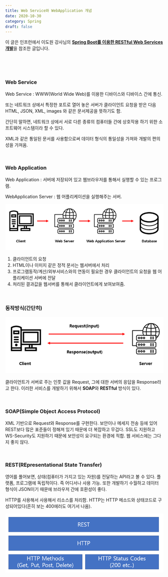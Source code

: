 ```yaml
---
title: Web Service와 WebApplication 개념
date: 2020-10-30
category: Spring
draft: false
---
```


이 글은 인프런에서 이도원 강사님의 [**Spring Boot를 이용한 RESTful Web Services 개발**](https://www.inflearn.com/course/spring-boot-restful-web-services/news)을 참조한 글입니다.

<br/>

<br/>

<br/>

### Web Service

Web Service : WWW(World Wide Web)를 이용한 디바이스와 디바이스 간에 통신.

또는 네트워크 상에서 특정한 포트로 열어 놓은 서버가 클라이언트 요청을 받은 다음 HTML, JSON, XML, images 와 같은 문서제공을 뜻하기도 함.

간단히 말하면, 네트워크 상에서 서로 다른 종류의 컴퓨터들 간에 상호작용 하기 위한 소프트웨어 시스템이라 할 수 있다.

XML과 같은 통일된 문서를 사용함으로써 데이터 형식의 통일성을 가져와 개발의 편의성을 가져옴.

<br/>

### Web Application

Web Application : 서버에 저장되어 있고 웹브라우저를 통해서 실행할 수 있는 프로그램.

WebApplication Server : 웹 어플리케이션을 실행해주는 서버.

![image-20201123201004432](Spring1.assets/image-20201123201004432.png)

1. 클라이언트의 요청
2. HTML이나 이미지 같은 정적 문서는 웹서버에서 처리
3. 프로그램동작/계산/외부서비스와의 연동이 필요한 경우 클라이언트의 요청을 웹 어플리케이션 서버에 전달
4. 처리된 결과값을 웹서버를 통해서 클라이언트에게 보여보여줌.

<br/>

### 동작방식(간단히)

![image-20201123201845266](Spring1.assets/image-20201123201845266.png)

클라이언트가 서버로 주는 인풋 값을 Request, 그에 대한 서버의 응답을 Response라고 한다. 이러한 서비스를 개발하기 위해서 **SOAP**와 **RESTful** 방식이 있다.

<br/>

### SOAP(Simple Object Access Protocol)

XML 기반으로 Request와 Response를 구현한다. 보안이나 메세지 전송 등에 있어 REST보다 많은 표준들이 정해져 있기 때문에 더 복잡하고 무겁다. SSL도 지원하고 WS-Security도 지원하기 때문에 보안성이 요구되는 환경에 적합. 웹 서비스에는 그다지 좋지 않다.

<br/>

### REST(REpresentational State Transfer)

영어를 풀어보면, 상태(컴퓨터가 가지고 있는 자원)를 전달하는 API라고 볼 수 있다. 플랫폼, 프로그램에 독립적이다. 즉 어디서나 사용 가능. 또한 개발하기 수월하고 데이터 형식이 JSON이기 때문에 브라우저 간에 호환성이 좋다.

HTTP를 사용해서 사용해서 리소스를 처리함. HTTP는 HTTP 메소드와 상태코드로 구성되어있다(흔히 보는 400에러도 여기서 나옴).

![image-20201123203619658](Spring1.assets/image-20201123203619658.png)

